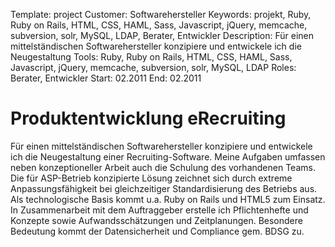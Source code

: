 Template: project
Customer: Softwarehersteller
Keywords: projekt, Ruby, Ruby on Rails, HTML, CSS, HAML, Sass, Javascript, jQuery, memcache, subversion, solr, MySQL, LDAP, Berater, Entwickler
Description: Für einen mittelständischen Softwarehersteller konzipiere und entwickele ich die Neugestaltung
Tools: Ruby, Ruby on Rails, HTML, CSS, HAML, Sass, Javascript, jQuery, memcache, subversion, solr, MySQL, LDAP
Roles: Berater, Entwickler
Start: 02.2011
End: 02.2011

# Produktentwicklung eRecruiting

Für einen mittelständischen Softwarehersteller konzipiere und entwickele ich die Neugestaltung einer Recruiting-Software. Meine Aufgaben umfassen neben konzeptioneller Arbeit auch die Schulung des vorhandenen Teams. Die für ASP-Betrieb konzipierte Lösung zeichnet sich durch extreme Anpassungsfähigkeit bei gleichzeitiger Standardisierung des Betriebs aus. Als technologische Basis kommt u.a. Ruby on Rails und HTML5 zum Einsatz. In Zusammenarbeit mit dem Auftraggeber erstelle ich Pflichtenhefte und Konzepte sowie Aufwandsschätzungen und Zeitplanungen. Besondere Bedeutung kommt der Datensicherheit und Compliance gem. BDSG zu.


